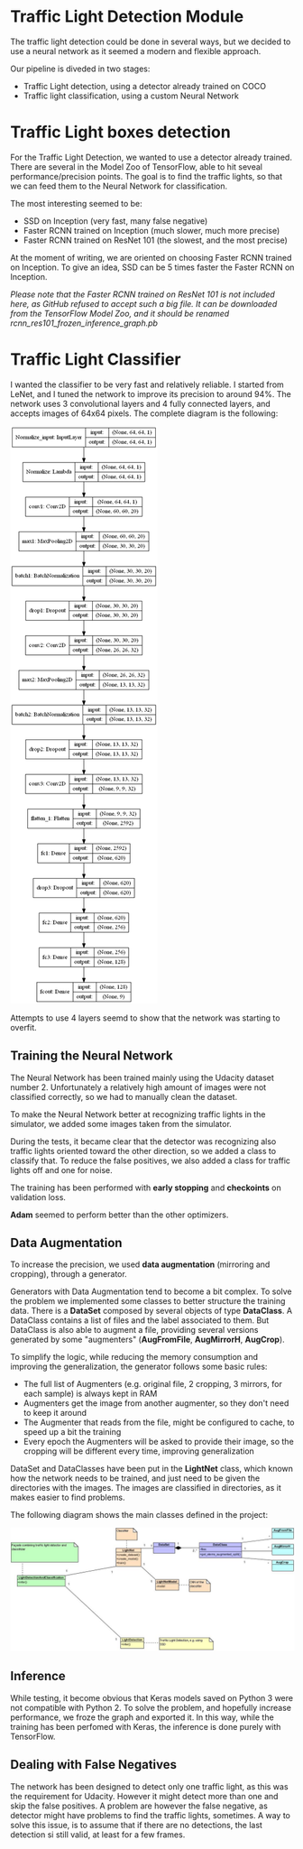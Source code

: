 Traffic Light Detection Module
==

The traffic light detection could be done in several ways, but we decided to use a neural network as it seemed a modern and flexible approach.

Our pipeline is diveded in two stages:
* Traffic Light detection, using a detector already trained on COCO
* Traffic light classification, using a custom Neural Network

Traffic Light boxes detection
==
For the Traffic Light Detection, we wanted to use a detector already trained. There are several in the Model Zoo of TensorFlow, able to hit seveal performance/precision points.
The goal is to find the traffic lights, so that we can feed them to the Neural Network for classification.

The most interesting seemed to be:
- SSD on Inception (very fast, many false negative)
- Faster RCNN trained on Inception (much slower, much more precise)
- Faster RCNN trained on ResNet 101 (the slowest, and the most precise)

At the moment of writing, we are oriented on choosing Faster RCNN trained on Inception.
To give an idea, SSD can be 5 times faster the Faster RCNN on Inception.

*Please note that the Faster RCNN trained on ResNet 101 is not included here, as GitHub refused to accept such a big file. It can be downloaded from the TensorFlow Model Zoo, and it should be renamed rcnn_res101_frozen_inference_graph.pb*

Traffic Light Classifier
===
I wanted the classifier to be very fast and relatively reliable. I started from LeNet, and I tuned the network to improve its precision to around 94%.
The network uses 3 convolutional layers and 4 fully connected layers, and accepts images of 64x64 pixels. The complete diagram is the following:

![CNN Model](model.png)

Attempts to use 4 layers seemd to show that the network was starting to overfit.

## Training the Neural Network

The Neural Network has been trained mainly using the Udacity dataset number 2. Unfortunately a relatively high amount of images were not classified correctly, so we had to manually clean the dataset.

To make the Neural Network better at recognizing traffic lights in the simulator, we added some images taken from the simulator.

During the tests, it became clear that the detector was recognizing also traffic lights oriented toward the other direction, so we added a class to classify that.
To reduce the false positives, we also added a class for traffic lights off and one for noise.

The training has been performed with **early stopping** and **checkoints** on validation loss.

**Adam** seemed to perform better than the other optimizers.

## Data Augmentation
To increase the precision, we used **data augmentation** (mirroring and cropping), through a generator.

Generators with Data Augmentation tend to become a bit complex. To solve the problem we implemented some classes to better structure the training data.
There is a **DataSet** composed by several objects of type **DataClass**. A DataClass contains a list of files and the label associated to them.
But DataClass is also able to augment a file, providing several versions generated by some "augmenters" (**AugFromFile**, **AugMirrorH**, **AugCrop**).

To simplify the logic, while reducing the memory consumption and improving the generalization, the generator follows some basic rules:
* The full list of Augmenters (e.g. original file, 2 cropping, 3 mirrors, for each sample) is always kept in RAM
* Augmenters get the image from another augmenter, so they don't need to keep it around
* The Augmenter that reads from the file, might be configured to cache, to speed up a bit the training
* Every epoch the Augmenters will be asked to provide their image, so the cropping will be different every time, improving generalization

DataSet and DataClasses have been put in the **LightNet** class, which known how the network needs to be trained, and just need to be given the directories with the images. The images are classified in directories, as it makes easier to find problems.

The following diagram shows the main classes defined in the project:

![Classes](classes.jpg)

## Inference
While testing, it become obvious that Keras models saved on Python 3 were not compatible with Python 2. To solve the problem, and hopefully increase performance, we froze the graph and exported it. In this way, while the training has been perfomed with Keras, the inference is done purely with TensorFlow.

## Dealing with False Negatives
The network has been designed to detect only one traffic light, as this was the requirement for Udacity. However it might detect more than one and skip the false positives.
A problem are however the false negative, as detector might have problems to find the traffic lights, sometimes.
A way to solve this issue, is to assume that if there are no detections, the last detection si still valid, at least for a few frames.